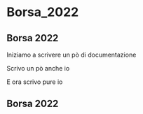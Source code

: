 # Borsa_2022

## Borsa 2022

Iniziamo a scrivere un pò di documentazione

Scrivo un pò anche io

E ora scrivo pure io

## Borsa 2022